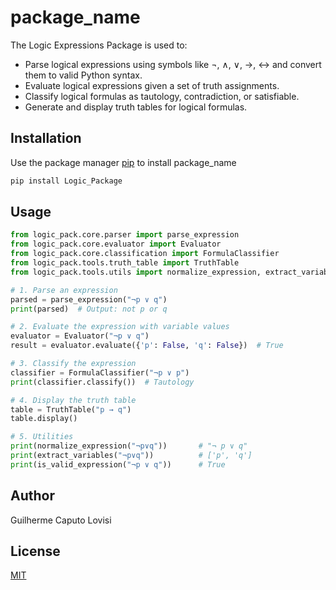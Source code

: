 # package_name

The Logic Expressions Package is used to:

- Parse logical expressions using symbols like ¬, ∧, ∨, →, ↔ and convert them to valid Python syntax.
- Evaluate logical expressions given a set of truth assignments.
- Classify logical formulas as tautology, contradiction, or satisfiable.
- Generate and display truth tables for logical formulas.
## Installation

Use the package manager [pip](https://pip.pypa.io/en/stable/) to install package_name

```bash
pip install Logic_Package
```

## Usage

```python
from logic_pack.core.parser import parse_expression
from logic_pack.core.evaluator import Evaluator
from logic_pack.core.classification import FormulaClassifier
from logic_pack.tools.truth_table import TruthTable
from logic_pack.tools.utils import normalize_expression, extract_variables, is_valid_expression

# 1. Parse an expression
parsed = parse_expression("¬p ∨ q")
print(parsed)  # Output: not p or q

# 2. Evaluate the expression with variable values
evaluator = Evaluator("¬p ∨ q")
result = evaluator.evaluate({'p': False, 'q': False})  # True

# 3. Classify the expression
classifier = FormulaClassifier("¬p ∨ p")
print(classifier.classify())  # Tautology

# 4. Display the truth table
table = TruthTable("p → q")
table.display()

# 5. Utilities
print(normalize_expression("¬p∨q"))       # "¬ p ∨ q"
print(extract_variables("¬p∨q"))          # ['p', 'q']
print(is_valid_expression("¬p ∨ q"))      # True


```

## Author
Guilherme Caputo Lovisi

## License
[MIT](https://choosealicense.com/licenses/mit/)